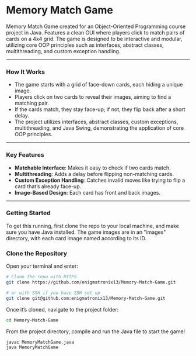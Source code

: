 # Memory Match Game

Memory Match Game created for an Object-Oriented Programming course project in Java. Features a clean GUI where players click to match pairs of cards on a 4x4 grid. The game is designed to be interactive and modular, utilizing core OOP principles such as interfaces, abstract classes, multithreading, and custom exception handling.

---

### How It Works  
- The game starts with a grid of face-down cards, each hiding a unique image.  
- Players click on two cards to reveal their images, aiming to find a matching pair.
- If the cards match, they stay face-up; if not, they flip back after a short delay.
- The project utilizes interfaces, abstract classes, custom exceptions, multithreading, and Java Swing, demonstrating the application of core OOP principles.

---

### Key Features
- **Matchable Interface**: Makes it easy to check if two cards match.
- **Multithreading**: Adds a delay before flipping non-matching cards.
- **Custom Exception Handling**: Catches invalid moves like trying to flip a card that’s already face-up.
- **Image-Based Design**: Each card has front and back images.

---

### Getting Started
To get this running, first clone the repo to your local machine, and make sure you have Java installed. The game images are in an "images" directory, with each card image named according to its ID.

### Clone the Repository
Open your terminal and enter:

```bash
# Clone the repo with HTTPS
git clone https://github.com/enigmatronix13/Memory-Match-Game.git

# or with SSH if you have SSH set up
git clone git@github.com:enigmatronix13/Memory-Match-Game.git
```

Once it’s cloned, navigate to the project folder:

```bash
cd Memory-Match-Game
```

From the project directory, compile and run the Java file to start the game!

```bash
javac MemoryMatchGame.java
java MemoryMatchGame
